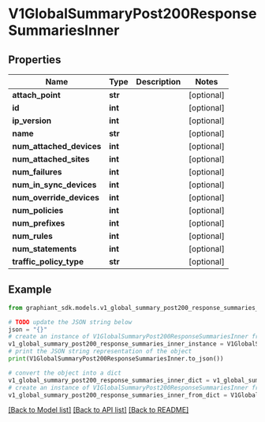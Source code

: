 # V1GlobalSummaryPost200ResponseSummariesInner


## Properties

Name | Type | Description | Notes
------------ | ------------- | ------------- | -------------
**attach_point** | **str** |  | [optional] 
**id** | **int** |  | [optional] 
**ip_version** | **int** |  | [optional] 
**name** | **str** |  | [optional] 
**num_attached_devices** | **int** |  | [optional] 
**num_attached_sites** | **int** |  | [optional] 
**num_failures** | **int** |  | [optional] 
**num_in_sync_devices** | **int** |  | [optional] 
**num_override_devices** | **int** |  | [optional] 
**num_policies** | **int** |  | [optional] 
**num_prefixes** | **int** |  | [optional] 
**num_rules** | **int** |  | [optional] 
**num_statements** | **int** |  | [optional] 
**traffic_policy_type** | **str** |  | [optional] 

## Example

```python
from graphiant_sdk.models.v1_global_summary_post200_response_summaries_inner import V1GlobalSummaryPost200ResponseSummariesInner

# TODO update the JSON string below
json = "{}"
# create an instance of V1GlobalSummaryPost200ResponseSummariesInner from a JSON string
v1_global_summary_post200_response_summaries_inner_instance = V1GlobalSummaryPost200ResponseSummariesInner.from_json(json)
# print the JSON string representation of the object
print(V1GlobalSummaryPost200ResponseSummariesInner.to_json())

# convert the object into a dict
v1_global_summary_post200_response_summaries_inner_dict = v1_global_summary_post200_response_summaries_inner_instance.to_dict()
# create an instance of V1GlobalSummaryPost200ResponseSummariesInner from a dict
v1_global_summary_post200_response_summaries_inner_from_dict = V1GlobalSummaryPost200ResponseSummariesInner.from_dict(v1_global_summary_post200_response_summaries_inner_dict)
```
[[Back to Model list]](../README.md#documentation-for-models) [[Back to API list]](../README.md#documentation-for-api-endpoints) [[Back to README]](../README.md)


